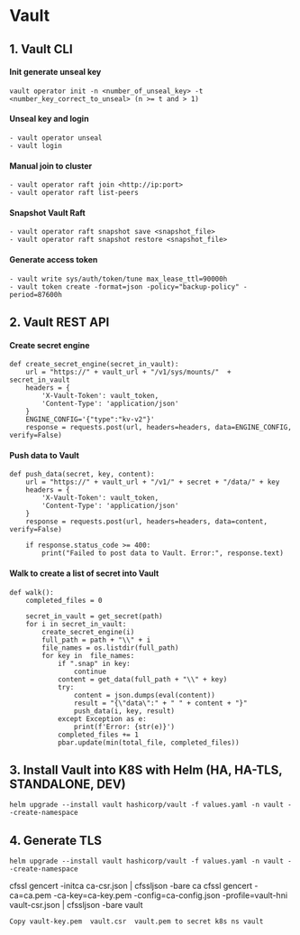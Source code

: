 # Vault
## 1. Vault CLI
#### Init generate unseal key
```
vault operator init -n <number_of_unseal_key> -t <number_key_correct_to_unseal> (n >= t and > 1)
```
#### Unseal key and login
```
- vault operator unseal
- vault login
```
#### Manual join to cluster
```
- vault operator raft join <http://ip:port>
- vault operator raft list-peers
```
#### Snapshot Vault Raft
```
- vault operator raft snapshot save <snapshot_file>
- vault operator raft snapshot restore <snapshot_file>
```
#### Generate access token
```
- vault write sys/auth/token/tune max_lease_ttl=90000h
- vault token create -format=json -policy="backup-policy" -period=87600h
```
## 2. Vault REST API
#### Create secret engine
```
def create_secret_engine(secret_in_vault):
    url = "https://" + vault_url + "/v1/sys/mounts/"  + secret_in_vault
    headers = {
        'X-Vault-Token': vault_token,
        'Content-Type': 'application/json'
    }
    ENGINE_CONFIG='{"type":"kv-v2"}'
    response = requests.post(url, headers=headers, data=ENGINE_CONFIG, verify=False)
```
#### Push data to Vault
```
def push_data(secret, key, content):
    url = "https://" + vault_url + "/v1/" + secret + "/data/" + key
    headers = {
        'X-Vault-Token': vault_token,
        'Content-Type': 'application/json'
    }
    response = requests.post(url, headers=headers, data=content, verify=False)
    
    if response.status_code >= 400:
        print("Failed to post data to Vault. Error:", response.text)
```
#### Walk to create a list of secret into Vault
```
def walk():
    completed_files = 0

    secret_in_vault = get_secret(path)
    for i in secret_in_vault:
        create_secret_engine(i)
        full_path = path + "\\" + i
        file_names = os.listdir(full_path)
        for key in  file_names:
            if ".snap" in key:
                continue
            content = get_data(full_path + "\\" + key)
            try:
                content = json.dumps(eval(content))
                result = "{\"data\":" + " " + content + "}"
                push_data(i, key, result)
            except Exception as e:
                print(f'Error: {str(e)}')
            completed_files += 1
            pbar.update(min(total_file, completed_files))
```
## 3. Install Vault into K8S with Helm (HA, HA-TLS, STANDALONE, DEV)
```
helm upgrade --install vault hashicorp/vault -f values.yaml -n vault --create-namespace
```
## 4. Generate TLS
```
helm upgrade --install vault hashicorp/vault -f values.yaml -n vault --create-namespace
```
cfssl gencert -initca ca-csr.json | cfssljson -bare ca
cfssl gencert -ca=ca.pem -ca-key=ca-key.pem -config=ca-config.json -profile=vault-hni vault-csr.json | cfssljson -bare vault
```
Copy vault-key.pem  vault.csr  vault.pem to secret k8s ns vault

